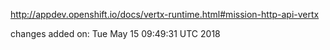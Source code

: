 http://appdev.openshift.io/docs/vertx-runtime.html#mission-http-api-vertx

 
 changes added on: Tue May 15 09:49:31 UTC 2018